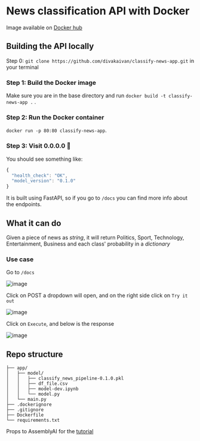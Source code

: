 # News classification API with Docker

Image available on [Docker hub](https://hub.docker.com/r/timee98642/classify-news-app)

## Building the API locally

Step 0: `git clone https://github.com/divakaivan/classify-news-app.git` in your terminal

### Step 1: Build the Docker image

Make sure you are in the base directory and run `docker build -t classify-news-app .` .

### Step 2: Run the Docker container

`docker run -p 80:80 classify-news-app`.

### Step 3: Visit 0.0.0.0 🥳
You should see something like:
```js
{
  "health_check": "OK",
  "model_version": "0.1.0"
}
```

It is built using FastAPI, so if you go to `/docs` you can find more info about the endpoints. 

## What it can do

Given a piece of news as *string*, it will return Politics, Sport, Technology, Entertainment, Business and each class' probability in a *dictionary*

### Use case

Go to `/docs`

![image](https://github.com/divakaivan/classify-news-app/assets/54508530/3c982fa5-892d-4ccf-b40e-0d8a618579e2)

Click on POST a dropdown will open, and on the right side click on `Try it out`

![image](https://github.com/divakaivan/classify-news-app/assets/54508530/f7a5f89b-501b-478c-aa74-8eba1ab9f9dd)

Click on `Execute`, and below is the response

![image](https://github.com/divakaivan/classify-news-app/assets/54508530/1498311c-2460-483e-97d5-252e9cddbf7a)

## Repo structure
```
├── app/
│   ├── model/
│   │   ├── classify_news_pipeline-0.1.0.pkl
│   │   ├── df_file.csv
│   │   ├── model-dev.ipynb
│   │   └── model.py
│   └── main.py
├── .dockerignore
├── .gitignore
├── Dockerfile
└── requirements.txt
```

Props to AssemblyAI for the [tutorial](https://youtu.be/h5wLuVDr0oc)

